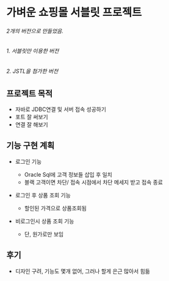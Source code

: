 # 가벼운 쇼핑몰 서블릿 프로젝트

 ###### 2개의 버전으로 만들었음.
 ###### 1. 서블릿만 이용한 버전
 ###### 2. JSTL을 첨가한 버전

## 프로젝트 목적

*  자바로 JDBC연결 및 서버 접속 성공하기
*  포트 잘 써보기
*  연결 잘 해보기

## 기능 구현 계획

* 로그인 기능
  *  Oracle Sql에 고객 정보들 삽입 후 일치
  *  블랙 고객이면 차단/ 접속 시점에서 차단 메세지 받고 접속 종료

* 로그인 후 상품 조회 기능
  * 할인된 가격으로 상품조회됨
* 비로그인시 상품 조회 기능
  * 단, 원가로만 보임
 



## 후기

* 디자인 구려, 기능도 몇개 없어, 그러나 할게 은근 많아서 힘듦
